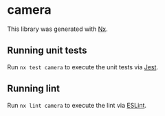 # camera

This library was generated with [Nx](https://nx.dev).

## Running unit tests

Run `nx test camera` to execute the unit tests via [Jest](https://jestjs.io).

## Running lint

Run `nx lint camera` to execute the lint via [ESLint](https://eslint.org/).
